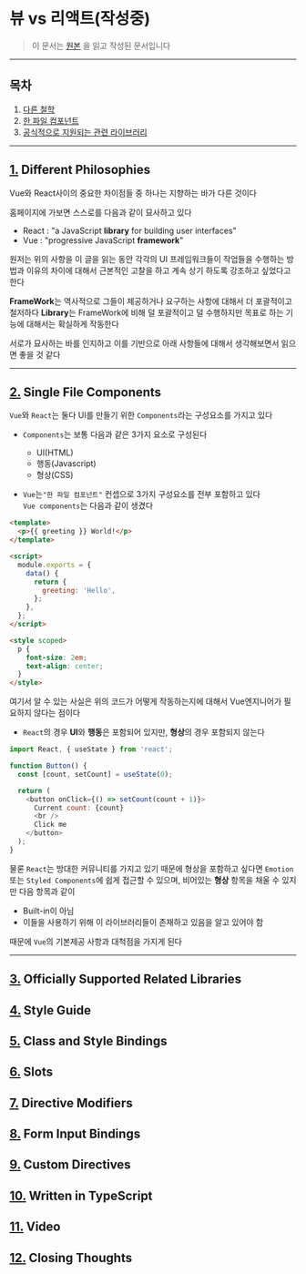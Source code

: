 # 뷰 vs 리액트(작성중)

 > 이 문서는 [원본](https://hswolff.com/blog/what-vuejs-does-better-than-react/) 을 읽고 작성된 문서입니다

------

## 목차
 1. [다른 철학](#Different-Philosophies)
 2. [한 파일 컴포넌트](#Single-File-Components)
 3. [공식적으로 지원되는 관련 라이브러리](#Officially-Supported-Related-Libraries)


------

## [1.](#목차) Different Philosophies

Vue와 React사이의 중요한 차이점들 중 하나는 지향하는 바가 다른 것이다

홈페이지에 가보면 스스로를 다음과 같이 묘사하고 있다
 * React : "a JavaScript **library** for building user interfaces"
 * Vue : "progressive JavaScript **framework**"

원저는 위의 사항을 이 글을 읽는 동안 각각의 UI 프레임워크들이 작업들을 수행하는 방법과 이유의 차이에 대해서 근본적인 고찰을 하고 계속 상기 하도록 강조하고 싶었다고 한다

**FrameWork**는 역사적으로 그들이 제공하거나 요구하는 사항에 대해서 더 포괄적이고 철저하다
**Library**는 FrameWork에 비해 덜 포괄적이고 덜 수행하지만 목표로 하는 기능에 대해서는 확실하게 작동한다

서로가 묘사하는 바를 인지하고 이를 기반으로 아래 사항들에 대해서 생각해보면서 읽으면 좋을 것 같다

------ 

## [2.](#목차) Single File Components

`Vue`와 `React`는 둘다 UI를 만들기 위한 `Components`라는 구성요소를 가지고 있다

 * `Components`는 보통 다음과 같은 3가지 요소로 구성된다
   * UI(HTML)
   * 행동(Javascript)
   * 형상(CSS)

 * `Vue`는`"한 파일 컴포넌트"` 컨셉으로 3가지 구성요소를 전부 포함하고 있다  
`Vue components`는 다음과 같이 생겼다

```html
<template>
  <p>{{ greeting }} World!</p>
</template>

<script>
  module.exports = {
    data() {
      return {
        greeting: 'Hello',
      };
    },
  };
</script>

<style scoped>
  p {
    font-size: 2em;
    text-align: center;
  }
</style>
```
여기서 알 수 있는 사실은 위의 코드가 어떻게 작동하는지에 대해서 Vue엔지니어가 필요하지 않다는 점이다

 * `React`의 경우 **UI**와 **행동**은 포함되어 있지만, **형상**의 경우 포함되지 않는다

```javascript
import React, { useState } from 'react';

function Button() {
  const [count, setCount] = useState(0);

  return (
    <button onClick={() => setCount(count + 1)}>
      Current count: {count}
      <br />
      Click me
    </button>
  );
}
```
물론 `React`는 방대한 커뮤니티를 가지고 있기 때문에 형상을 포함하고 싶다면 `Emotion` 또는 `Styled Components`에 쉽게 접근할 수 있으며, 비어있는 **형상** 항목을 채울 수 있지만 다음 항목과 같이

 * Built-in이 아님
 * 이들을 사용하기 위해 이 라이브러리들이 존재하고 있음을 알고 있어야 함

때문에  `Vue`의 기본제공 사항과 대척점을 가지게 된다

------

## [3.](#목차) Officially Supported Related Libraries

## [4.](#목차) Style Guide

## [5.](#목차) Class and Style Bindings

## [6.](#목차) Slots

## [7.](#목차) Directive Modifiers

## [8.](#목차) Form Input Bindings

## [9.](#목차) Custom Directives

## [10.](#목차) Written in TypeScript

## [11.](#목차) Video

## [12.](#목차) Closing Thoughts